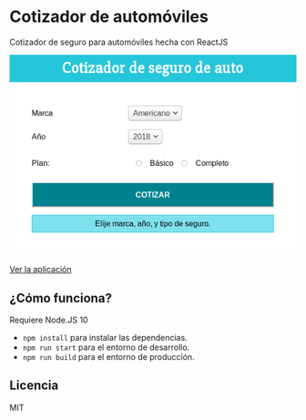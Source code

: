 # Cotizador de automóviles

Cotizador de seguro para automóviles hecha con ReactJS

![Captura de la App](./.readme-static/cotizador.png)

[Ver la aplicación](https://esdraspavon.github.io/cotizador-seguro/)

## ¿Cómo funciona?

Requiere Node.JS 10

- `npm install` para instalar las dependencias.
- `npm run start` para el entorno de desarrollo.
- `npm run build` para el entorno de producción.

## Licencia

MIT
